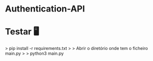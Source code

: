 # Authentication-API

<h1> Testar 🖥 </h1>
> pip install -r requirements.txt
> 
> Abrir o diretório onde tem o ficheiro main.py
> 
> python3 main.py
